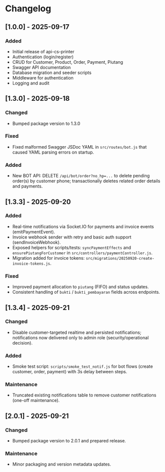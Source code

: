# Changelog

## [1.0.0] - 2025-09-17
### Added
- Initial release of api-cs-printer
- Authentication (login/register)
- CRUD for Customer, Product, Order, Payment, Piutang
- Swagger API documentation
- Database migration and seeder scripts
- Middleware for authentication
- Logging and audit

## [1.3.0] - 2025-09-18
### Changed
- Bumped package version to 1.3.0

### Fixed
- Fixed malformed Swagger JSDoc YAML in `src/routes/bot.js` that caused YAML parsing errors on startup.

### Added
- New BOT API: DELETE `/api/bot/order?no_hp=...` to delete pending order(s) by customer phone; transactionally deletes related order details and payments.


## [1.3.3] - 2025-09-20
### Added
- Real-time notifications via Socket.IO for payments and invoice events (emitPaymentEvent).
- Invoice webhook sender with retry and basic auth support (sendInvoiceWebhook).
- Exposed helpers for scripts/tests: `syncPaymentEffects` and `ensurePiutangForCustomer` in `src/controllers/paymentController.js`.
- Migration added for invoice tokens: `src/migrations/20250920-create-invoice-tokens.js`.

### Fixed
- Improved payment allocation to `piutang` (FIFO) and status updates.
- Consistent handling of `bukti` / `bukti_pembayaran` fields across endpoints.


## [1.3.4] - 2025-09-21
### Changed
- Disable customer-targeted realtime and persisted notifications; notifications now delivered only to admin role (security/operational decision).

### Added
- Smoke test script: `scripts/smoke_test_notif.js` for bot flows (create customer, order, payment) with 3s delay between steps.

### Maintenance
- Truncated existing notifications table to remove customer notifications (one-off maintenance).


## [2.0.1] - 2025-09-21
### Changed
- Bumped package version to 2.0.1 and prepared release.

### Maintenance
- Minor packaging and version metadata updates.

